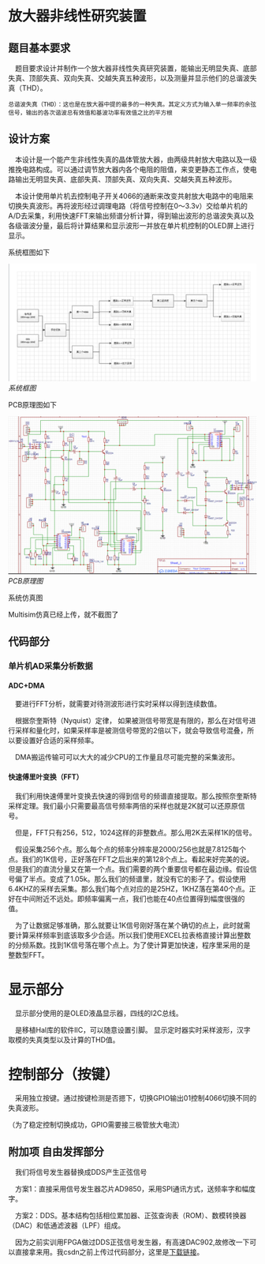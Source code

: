 # 放大器非线性研究装置

## 题目基本要求

&ensp;&ensp;题目要求设计并制作一个放大器非线性失真研究装置，能输出无明显失真、底部失真、顶部失真、双向失真、交越失真五种波形，以及测量并显示他们的总谐波失真（THD）。


    总谐波失真（THD）：这也是在放大器中提的最多的一种失真。其定义方式为输入单一频率的余弦信号，输出的各次谐波总有效值和基波功率有效值之比的平方根

## 设计方案
&ensp;&ensp;本设计是一个能产生非线性失真的晶体管放大器，由两级共射放大电路以及一级推挽电路构成。可以通过调节放大器内各个电阻的阻值，来变更静态工作点，使电路输出无明显失真、底部失真、顶部失真、双向失真、交越失真五种波形。

&ensp;&ensp;本设计使用单片机去控制电子开关4066的通断来改变共射放大电路中的电阻来切换失真波形。再将波形经过调理电路（将信号控制在0～3.3v）交给单片机的A/D去采集，利用快速FFT来输出频谱分析计算，得到输出波形的总谐波失真以及各级谐波分量，最后将计算结果和显示波形一并放在单片机控制的OLED屏上进行显示。

系统框图如下

![系统框图](流程图.png "系统框图")
*系统框图*


PCB原理图如下

![PCB原理图](E_FFT_PCB.png "PCB原理图")
*PCB原理图*

系统仿真图

Multisim仿真已经上传，就不截图了

## 代码部分

### 单片机AD采集分析数据
#### ADC+DMA
&ensp;&ensp;要进行FFT分析，就需要对待测波形进行实时采样以得到连续数值。

&ensp;&ensp;根据奈奎斯特（Nyquist）定律， 如果被测信号带宽是有限的，那么在对信号进行采样和量化时，如果采样率是被测信号带宽的2倍以下，就会导致信号混叠，所以要设置好合适的采样频率。

&ensp;&ensp;DMA搬运传输可可以大大的减少CPU的工作量且尽可能完整的采集波形。

#### 快速傅里叶变换（FFT）
&ensp;&ensp;我们利用快速傅里叶变换去快速的得到信号的频谱直接提取。那么按照奈奎斯特采样定理。我们最小只需要最高信号频率两倍的采样也就是2K就可以还原原信号。

&ensp;&ensp;但是，FFT只有256，512，1024这样的非整数点。那么用2K去采样1K的信号。

&ensp;&ensp;假设采集256个点。那么每个点的频率分辨率是2000/256也就是7.8125每个点。我们的1K信号，正好落在FFT之后出来的第128个点上。看起来好完美的说。但是我们的直流分量又在第一个点。我们需要的两个重要信号都在最边缘。假设信号偏了半点。变成了1.05k。那么我们的频谱里，就没有它的影子了。假设使用6.4KHZ的采样去采集。那么我们每个点对应的是25HZ，1KHZ落在第40个点。正好在中间附近不远处。即频率偏离一点，我们也能在40点位置得到幅度很强的值。

&ensp;&ensp;为了让数据足够准确，那么就要让1K信号刚好落在某个确切的点上，此时就需要计算采样频率到底该取多少合适。所以我们使用EXCEL拉表格直接计算出整数的分频系数。找到1K信号落在哪个点上。为了使计算更加快速，程序里采用的是整数型FFT。

# 显示部分

&ensp;&ensp;显示部分使用的是OLED液晶显示器，四线的I2C总线。

&ensp;&ensp;是移植Hal库的软件IIC，可以随意设置引脚。
显示定时器实时采样波形，汉字取模的失真类型以及计算的THD值。

# 控制部分（按键）

&ensp;&ensp;采用独立按键。通过按键检测是否摁下，切换GPIO输出01控制4066切换不同的失真波形。

（为了稳定控制切换成功，GPIO需要接三极管放大电流）

## 附加项 自由发挥部分

&ensp;&ensp;我们将信号发生器替换成DDS产生正弦信号

&ensp;&ensp;方案1：直接采用信号发生器芯片AD9850，采用SPI通讯方式，送频率字和幅度字。

&ensp;&ensp;方案2：DDS。基本结构包括相位累加器、正弦查询表（ROM）、数模转换器（DAC）和低通滤波器（LPF）组成。

&ensp;&ensp;因为之前实训用FPGA做过DDS正弦信号发生器，有高速DAC902,故修改一下可以直接拿来用。我csdn之前上传过代码部分，这里是[下载链接](https://download.csdn.net/download/sanjiudemiao/12601830)。




